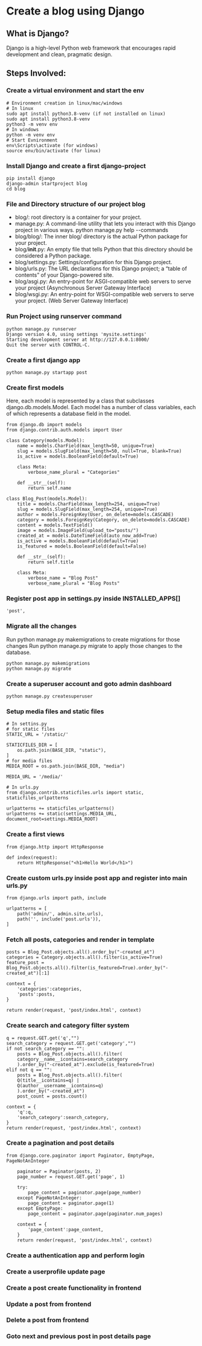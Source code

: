 # Create a blog using Django

## What is Django?

Django is a high-level Python web framework that encourages rapid development and clean, pragmatic design.

## Steps Involved:

### Create a virtual environment and start the env

```
# Environment creation in linux/mac/windows
# In linux
sudo apt install python3.8-venv (if not installed on linux)
sudo apt install python3.8-venv
python3 -m venv env
# In windows
python -m venv env
# Start Evnironment
env\Scripts\activate (for windows)
source env/bin/activate (for linux)
```

### Install Django and create a first django-project

```
pip install django
django-admin startproject blog
cd blog
```

### File and Directory structure of our project blog

- blog/: root directory is a container for your project.
- manage.py: A command-line utility that lets you interact with this Django project in various ways.
  python manage.py help --commands
- blog/blog/: The inner blog/ directory is the actual Python package for your project.
- blog/**init**.py: An empty file that tells Python that this directory should be considered a Python package.
- blog/settings.py: Settings/configuration for this Django project.
- blog/urls.py: The URL declarations for this Django project; a “table of contents” of your Django-powered site.
- blog/asgi.py: An entry-point for ASGI-compatible web servers to serve your project (Asynchronous Server Gateway Interface)
- blog/wsgi.py: An entry-point for WSGI-compatible web servers to serve your project.
  (Web Server Gateway Interface)

### Run Project using runserver command

```
python manage.py runserver
Django version 4.0, using settings 'mysite.settings'
Starting development server at http://127.0.0.1:8000/
Quit the server with CONTROL-C.
```

### Create a first django app

```
python manage.py startapp post
```

### Create first models

Here, each model is represented by a class that subclasses django.db.models.Model.
Each model has a number of class variables, each of which represents a database field in the model.

```
from django.db import models
from django.contrib.auth.models import User

class Category(models.Model):
    name = models.CharField(max_length=50, unique=True)
    slug = models.SlugField(max_length=50, null=True, blank=True)
    is_active = models.BooleanField(default=True)

    class Meta:
        verbose_name_plural = "Categories"

    def __str__(self):
        return self.name

class Blog_Post(models.Model):
    title = models.CharField(max_length=254, unique=True)
    slug = models.SlugField(max_length=254, unique=True)
    author = models.ForeignKey(User, on_delete=models.CASCADE)
    category = models.ForeignKey(Category, on_delete=models.CASCADE)
    content = models.TextField()
    image = models.ImageField(upload_to="posts/")
    created_at = models.DateTimeField(auto_now_add=True)
    is_active = models.BooleanField(default=True)
    is_featured = models.BooleanField(default=False)

    def __str__(self):
        return self.title

    class Meta:
        verbose_name = "Blog Post"
        verbose_name_plural = "Blog Posts"
```

### Register post app in settings.py inside INSTALLED_APPS[]

```
'post',
```

### Migrate all the changes

Run python manage.py makemigrations to create migrations for those changes
Run python manage.py migrate to apply those changes to the database.

```
python manage.py makemigrations
python manage.py migrate
```

### Create a superuser account and goto admin dashboard

```
python manage.py createsuperuser
```

### Setup media files and static files

```
# In settins.py
# for static files
STATIC_URL = '/static/'

STATICFILES_DIR = [
    os.path.join(BASE_DIR, "static"),
]
# for media files
MEDIA_ROOT = os.path.join(BASE_DIR, "media")

MEDIA_URL = '/media/'

# In urls.py
from django.contrib.staticfiles.urls import static, staticfiles_urlpatterns

urlpatterns += staticfiles_urlpatterns()
urlpatterns += static(settings.MEDIA_URL, document_root=settings.MEDIA_ROOT)
```

### Create a first views

```
from django.http import HttpResponse

def index(request):
    return HttpResponse("<h1>Hello World</h1>")
```

### Create custom urls.py inside post app and register into main urls.py

```
from django.urls import path, include

urlpatterns = [
    path('admin/', admin.site.urls),
    path('', include('post.urls')),
]
```

### Fetch all posts, categories and render in template

```
posts = Blog_Post.objects.all().order_by("-created_at")
categories = Category.objects.all().filter(is_active=True)
feature_post = Blog_Post.objects.all().filter(is_featured=True).order_by("-created_at")[:1]

context = {
    'categories':categories,
    'posts':posts,
}

return render(request, 'post/index.html', context)
```

### Create search and category filter system

```
q = request.GET.get('q',"")
search_category = request.GET.get('category',"")
if not search_category == "":
    posts = Blog_Post.objects.all().filter(
    category__name__icontains=search_category
    ).order_by("-created_at").exclude(is_featured=True)
elif not q == "":
    posts = Blog_Post.objects.all().filter(
    Q(title__icontains=q) |
    Q(author__username__icontains=q)
    ).order_by("-created_at")
    post_count = posts.count()

context = {
    'q':q,
    'search_category':search_category,
}
return render(request, 'post/index.html', context)

```

### Create a pagination and post details

```
from django.core.paginator import Paginator, EmptyPage, PageNotAnInteger

    paginator = Paginator(posts, 2)
    page_number = request.GET.get('page', 1)

    try:
        page_content = paginator.page(page_number)
    except PageNotAnInteger:
        page_content = paginator.page(1)
    except EmptyPage:
        page_content = paginator.page(paginator.num_pages)

    context = {
        'page_content':page_content,
    }
    return render(request, 'post/index.html', context)
```

### Create a authentication app and perform login

### Create a userprofile update page

### Create a post create functionality in frontend

### Update a post from frontend

### Delete a post from frontend

### Goto next and previous post in post details page
